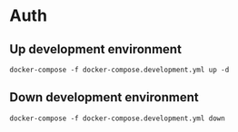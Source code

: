 # Auth

## Up development environment
    docker-compose -f docker-compose.development.yml up -d

## Down development environment
    docker-compose -f docker-compose.development.yml down